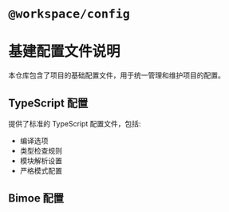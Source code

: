 # `@workspace/config`

# 基建配置文件说明

本仓库包含了项目的基础配置文件，用于统一管理和维护项目的配置。

## TypeScript 配置

提供了标准的 TypeScript 配置文件，包括:

- 编译选项
- 类型检查规则
- 模块解析设置
- 严格模式配置

## Bimoe 配置